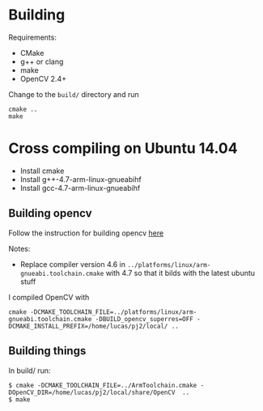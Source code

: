# Building

Requirements:

* CMake
* g++ or clang
* make
* OpenCV 2.4+

Change to the `build/` directory and run

    cmake ..
    make



# Cross compiling on Ubuntu 14.04

* Install cmake
* Install g++-4.7-arm-linux-gnueabihf
* Install gcc-4.7-arm-linux-gnueabihf


## Building opencv

Follow the instruction for building opencv [here](http://docs.opencv.org/doc/tutorials/introduction/crosscompilation/arm_crosscompile_with_cmake.html)

Notes:

* Replace compiler version 4.6 in `../platforms/linux/arm-gnueabi.toolchain.cmake` with 4.7 so that it bilds with the latest ubuntu stuff

I compiled OpenCV with

    cmake -DCMAKE_TOOLCHAIN_FILE=../platforms/linux/arm-gnueabi.toolchain.cmake -DBUILD_opencv_superres=OFF -DCMAKE_INSTALL_PREFIX=/home/lucas/pj2/local/ ..



## Building  things

In build/ run:

    $ cmake -DCMAKE_TOOLCHAIN_FILE=../ArmToolchain.cmake -DOpenCV_DIR=/home/lucas/pj2/local/share/OpenCV  ..
    $ make
